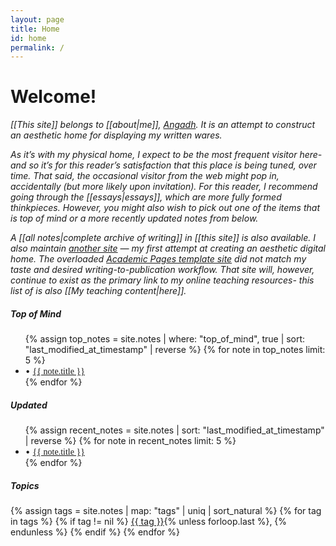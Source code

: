 ```yaml
---
layout: page
title: Home
id: home
permalink: /
---
```


# Welcome!

_[[This site]] belongs to  [[about|me]], [Angadh](https://www.sems.qmul.ac.uk/staff/a.nanjangud). It is an attempt to construct an aesthetic home for displaying my written wares._

_As it’s with my physical home, I expect to be the most frequent visitor here- and so it’s for this reader’s satisfaction that this place is being tuned, over time. That said, the occasional visitor from the web might pop in, accidentally (but more likely upon invitation). For this reader, I recommend going through the [[essays|essays]], which are more fully formed thinkpieces. However, you might also wish to pick out one of the items that is top of mind or a more recently updated notes from below._

_A [[all notes|complete archive of writing]] in [[this site]] is also available. I also maintain [another site](https://angadhn.com) — my first attempt at creating an aesthetic digital home. The overloaded [Academic Pages template site](https://academicpages.github.io/)  did not match my taste and desired writing-to-publication workflow. That site will, however, continue to exist as the primary link to my online teaching resources- this list of is also [[My teaching content|here]]._

<div class="notes-grid">
  <div class="notes-column">
    <h5>Top of Mind</h5>
    <ul>
      {% assign top_notes = site.notes | where: "top_of_mind", true | sort: "last_modified_at_timestamp" | reverse %}
      {% for note in top_notes limit: 5 %}
        <li>
          • <a class="internal-link" href="{{ site.baseurl }}{{ note.url }}" style="font-family: 'Futura', serif;">{{ note.title }}</a>
        </li>
      {% endfor %}
    </ul>
  </div>

  <div class="notes-column">
    <h5>Updated</h5>
    <ul>
      {% assign recent_notes = site.notes | sort: "last_modified_at_timestamp" | reverse %}
      {% for note in recent_notes limit: 5 %}
        <li>
          • <a class="internal-link" href="{{ site.baseurl }}{{ note.url }}" style="font-family: 'Futura', serif;">{{ note.title }}</a>
        </li>
      {% endfor %}
    </ul>
  </div>
</div>

<h5>Topics</h5>

<div class="category-list">
{% assign tags = site.notes | map: "tags" | uniq | sort_natural %}
{% for tag in tags %}
  {% if tag != nil %}
    <a class="category-link" href="{{ site.baseurl }}/tags/{{ tag | slugify }}" rel="noopener">{{ tag }}</a>{% unless forloop.last %}, {% endunless %}
  {% endif %}
{% endfor %}
</div>
